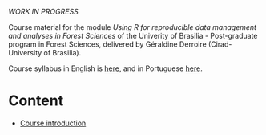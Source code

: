 *WORK IN PROGRESS*

Course material for the module *Using R for reproducible data management and
analyses in Forest Sciences*
of the Univerity of Brasilia - Post-graduate program in Forest Sciences,
delivered by Géraldine Derroire (Cirad-University of Brasilia).

Course syllabus in English is [here](https://geraldinederroire.github.io/Course_R_Forest_Sciences/EFL360457_R_for_Forest_Sciences_2025.pdf),
and in Portuguese [here](https://geraldinederroire.github.io/Course_R_Forest_Sciences/EFL360457_R_para_Ciencias_Florestais_2025.pdf).

# Content

- [Course introduction](https://geraldinederroire.github.io/Course_R_Forest_Sciences)

<!--https://geraldinederroire.github.io/Course_R_Forest_Sciences/1_reproducible_science

https://geraldinederroire.github.io/Course_R_Forest_Sciences/2_getting_started

https://geraldinederroire.github.io/Course_R_Forest_Sciences/3_manip_data-->
